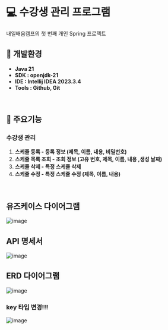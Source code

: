 # 💻 수강생 관리 프로그램
내일배움캠프의 첫 번째 개인 Spring 프로젝트 

## 🔨 개발환경
- **Java 21**
- **SDK : openjdk-21**
- **IDE : Intellij IDEA 2023.3.4**
- **Tools : Github, Git**
<br>

## 🔔 주요기능
### 수강생 관리
1. **스케쥴 등록  - 등록 정보 (제목, 이름, 내용, 비밀번호)**
2. **스케쥴 목록 조회 - 조회 정보 (고유 번호, 제목, 이름, 내용 ,생성 날짜)**
3. **스케쥴 삭제 - 특정 스케쥴 삭제**
4. **스케쥴 수정 - 특정 스케쥴 수정 (제목, 이름, 내용)**

<br>

## 유즈케이스 다이어그램
![image](https://github.com/LeeChangHyeong/OwnCalendar/assets/71262367/b8067d8b-c687-457e-8042-33c3165f9178)

## API 명세서
![image](https://github.com/LeeChangHyeong/OwnCalendar/assets/71262367/228dac81-9f70-4823-a761-7dd6bf31956d)

## ERD 다이어그램
![image](https://github.com/LeeChangHyeong/OwnCalendar/assets/71262367/936bd2e2-215e-4aa3-b6bb-c99a18c101b2)

### key 타입 변경!!!
![image](https://github.com/LeeChangHyeong/OwnCalendar/assets/71262367/8bcfa10c-54d6-41a5-95b5-7ab42e0ab8d0)



 
